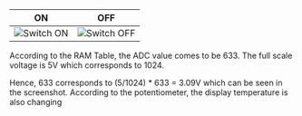 |ON|OFF|
|:--:|:--:|
|![Switch ON](https://user-images.githubusercontent.com/81178250/133611166-e31f912d-2073-4be1-a326-92c7fc81ec03.jpeg)|![Switch OFF](https://user-images.githubusercontent.com/81178250/133611202-bb71db7a-9021-436a-a793-4afda60ac581.jpeg)|



According to the RAM Table, the ADC value comes to be 633. The full scale voltage is 5V which corresponds to 1024.

Hence, 633 corresponds to (5/1024) * 633 = 3.09V which can be seen in the screenshot. According to the potentiometer, the display temperature is also changing
